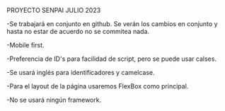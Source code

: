 PROYECTO SENPAI JULIO 2023



-Se trabajará en conjunto en github. Se verán los cambios en conjunto y hasta no estar de acuerdo no se commitea nada.

-Mobile first.

-Preferencia de ID's para facilidad de script, pero se puede usar calses.

-Se usará inglés para identificadores y camelcase.

-Para el layout de la página usaremos FlexBox como principal.

-No se usará ningún framework.